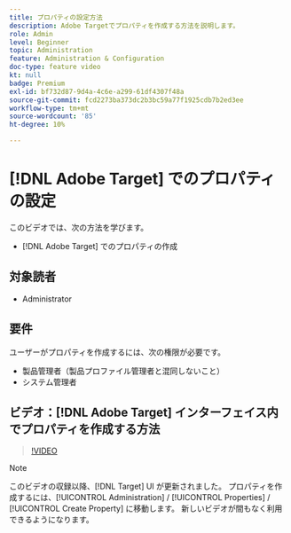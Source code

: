 ```yaml
---
title: プロパティの設定方法
description: Adobe Targetでプロパティを作成する方法を説明します。
role: Admin
level: Beginner
topic: Administration
feature: Administration & Configuration
doc-type: feature video
kt: null
badge: Premium
exl-id: bf732d87-9d4a-4c6e-a299-61df4307f48a
source-git-commit: fcd2273ba373dc2b3bc59a77f1925cdb7b2ed3ee
workflow-type: tm+mt
source-wordcount: '85'
ht-degree: 10%

---
```


# [!DNL Adobe Target] でのプロパティの設定

このビデオでは、次の方法を学びます。

* [!DNL Adobe Target] でのプロパティの作成

## 対象読者

* Administrator

## 要件

ユーザーがプロパティを作成するには、次の権限が必要です。

* 製品管理者（製品プロファイル管理者と混同しないこと）
* システム管理者

## ビデオ：[!DNL Adobe Target] インターフェイス内でプロパティを作成する方法

>[!VIDEO](https://video.tv.adobe.com/v/18990/?quality=12)

>[!NOTE]
>
>このビデオの収録以降、[!DNL Target] UI が更新されました。 プロパティを作成するには、[!UICONTROL Administration] / [!UICONTROL Properties] / [!UICONTROL Create Property] に移動します。 新しいビデオが間もなく利用できるようになります。